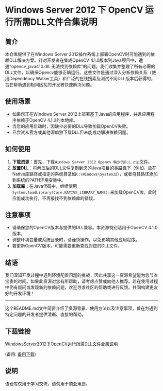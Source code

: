 # Windows Server 2012 下 OpenCV 运行所需DLL文件合集说明

## 简介
本仓库提供了在Windows Server 2012操作系统上部署OpenCV时可能遇到的依赖DLL解决方案。针对开发者在集成OpenCV 4.1.0版本到Java项目中，遭遇“opencv_java410.dll: 无法找到依赖库”的问题，我们收集并整理了所有必需的DLL文件，以确保Opencv能够正确运行。这些文件是通过深入分析依赖关系（使用Dependency Walker工具）和广泛的在线搜索及测试不同DLL版本后获得的，旨在帮助遇到相同困扰的开发者快速解决问题。

## 使用场景
- 如果您正在Windows Server 2012上部署基于Java的应用程序，并且应用程序依赖于OpenCV 4.1.0的本地库。
- 当您的应用启动时，因缺少必要的DLL导致加载OpenCV失败。
- 已尝试从官方或其他源单独下载DLL但未能成功解决依赖问题。

## 如何使用
1. **下载资源**：首先，下载`Windows Server 2012 Opencv 缺少的DLL.zip`文件。
2. **放置DLL**：将解压后的DLL文件复制到您的Java项目的类路径下（例如，放在Native库路径或指定的系统目录如`C:\Windows\System32`），或者将其路径添加到系统的PATH环境变量中。
3. **加载库**：在Java代码中，继续使用`System.loadLibrary(Core.NATIVE_LIBRARY_NAME);`来加载OpenCV库，此时应能成功执行，不再报找不到依赖库的错误。

## 注意事项
- 请确保您的OpenCV版本与提供的DLL兼容。本资源特别适用于OpenCV 4.1.0版本。
- 调整环境变量或系统目录时，请谨慎操作，以免影响其他应用程序。
- 若更新OpenCV版本，可能需要重新查找对应的DLL文件。

## 结语
我们深知开发过程中遇到环境配置问题的挑战，因此共享这一资源希望能为您节省宝贵的时间。如果此资源对您有所帮助，请考虑点赞或向他人推荐。若在使用过程中仍有疑问或发现新的依赖问题，欢迎寻求社区的帮助或进行反馈。共同构建更友好的开发环境！

---

这个README.md文件简要介绍了资源背景、使用方法以及注意事项，旨在为遇到特定问题的开发者提供清晰、直接的帮助。

## 下载链接
[WindowsServer2012下OpenCV运行所需DLL文件合集说明](https://pan.quark.cn/s/790ec2563da1) 

(备用: [备用下载](https://pan.baidu.com/s/1CZqxcLT-CbOT31uK7C8_pA?pwd=1234))

## 说明

该仓库仅用于学习交流，请勿用于商业用途。
